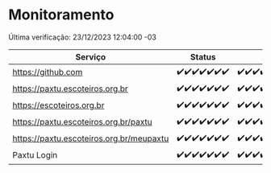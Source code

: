 # Monitoramento

Última verificação: 23/12/2023 12:04:00 -03

|Serviço|Status|Últimas 24h|
|---|---|---|
|https://github.com|<span title="2023-12-16: OK=24">✔️</span><span title="2023-12-17: OK=24">✔️</span><span title="2023-12-18: OK=24">✔️</span><span title="2023-12-19: OK=24">✔️</span><span title="2023-12-20: OK=24">✔️</span><span title="2023-12-21: OK=24">✔️</span><span title="2023-12-22: OK=15">✔️</span>|<span title="22/12/2023 12:06:00 -03 : 200">✔️</span><span title="22/12/2023 13:07:00 -03 : 200">✔️</span><span title="22/12/2023 14:04:00 -03 : 200">✔️</span><span title="22/12/2023 15:07:00 -03 : 200">✔️</span><span title="22/12/2023 16:02:00 -03 : 200">✔️</span><span title="22/12/2023 17:06:00 -03 : 200">✔️</span><span title="22/12/2023 18:03:00 -03 : 200">✔️</span><span title="22/12/2023 19:05:00 -03 : 200">✔️</span><span title="22/12/2023 20:05:00 -03 : 200">✔️</span><span title="22/12/2023 21:29:00 -03 : 200">✔️</span><span title="22/12/2023 22:40:00 -03 : 200">✔️</span><span title="22/12/2023 23:15:00 -03 : 200">✔️</span><span title="23/12/2023 00:06:00 -03 : 200">✔️</span><span title="23/12/2023 01:07:00 -03 : 200">✔️</span><span title="23/12/2023 02:05:00 -03 : 200">✔️</span><span title="23/12/2023 03:07:00 -03 : 200">✔️</span><span title="23/12/2023 04:04:00 -03 : 200">✔️</span><span title="23/12/2023 05:07:00 -03 : 200">✔️</span><span title="23/12/2023 06:04:00 -03 : 200">✔️</span><span title="23/12/2023 07:05:00 -03 : 200">✔️</span><span title="23/12/2023 08:03:00 -03 : 200">✔️</span><span title="23/12/2023 09:09:00 -03 : 200">✔️</span><span title="23/12/2023 10:05:00 -03 : 200">✔️</span><span title="23/12/2023 11:03:00 -03 : 200">✔️</span><span title="23/12/2023 12:04:00 -03 : 200">✔️</span>|
|https://paxtu.escoteiros.org.br|<span title="2023-12-16: OK=24">✔️</span><span title="2023-12-17: OK=24">✔️</span><span title="2023-12-18: OK=24">✔️</span><span title="2023-12-19: OK=24">✔️</span><span title="2023-12-20: OK=24">✔️</span><span title="2023-12-21: OK=24">✔️</span><span title="2023-12-22: OK=15">✔️</span>|<span title="22/12/2023 12:06:00 -03 : 200">✔️</span><span title="22/12/2023 13:07:00 -03 : 200">✔️</span><span title="22/12/2023 14:04:00 -03 : 200">✔️</span><span title="22/12/2023 15:07:00 -03 : 200">✔️</span><span title="22/12/2023 16:02:00 -03 : 200">✔️</span><span title="22/12/2023 17:06:00 -03 : 200">✔️</span><span title="22/12/2023 18:03:00 -03 : 200">✔️</span><span title="22/12/2023 19:05:00 -03 : 200">✔️</span><span title="22/12/2023 20:05:00 -03 : 200">✔️</span><span title="22/12/2023 21:29:00 -03 : 200">✔️</span><span title="22/12/2023 22:40:00 -03 : 200">✔️</span><span title="22/12/2023 23:15:00 -03 : 200">✔️</span><span title="23/12/2023 00:06:00 -03 : 200">✔️</span><span title="23/12/2023 01:07:00 -03 : 200">✔️</span><span title="23/12/2023 02:05:00 -03 : 200">✔️</span><span title="23/12/2023 03:07:00 -03 : 200">✔️</span><span title="23/12/2023 04:04:00 -03 : 200">✔️</span><span title="23/12/2023 05:07:00 -03 : 200">✔️</span><span title="23/12/2023 06:04:00 -03 : 200">✔️</span><span title="23/12/2023 07:05:00 -03 : 200">✔️</span><span title="23/12/2023 08:03:00 -03 : 200">✔️</span><span title="23/12/2023 09:09:00 -03 : 200">✔️</span><span title="23/12/2023 10:05:00 -03 : 200">✔️</span><span title="23/12/2023 11:03:00 -03 : 200">✔️</span><span title="23/12/2023 12:04:00 -03 : 200">✔️</span>|
|https://escoteiros.org.br|<span title="2023-12-16: OK=24">✔️</span><span title="2023-12-17: OK=24">✔️</span><span title="2023-12-18: OK=24">✔️</span><span title="2023-12-19: OK=24">✔️</span><span title="2023-12-20: OK=24">✔️</span><span title="2023-12-21: OK=24">✔️</span><span title="2023-12-22: OK=15">✔️</span>|<span title="22/12/2023 12:06:00 -03 : 200">✔️</span><span title="22/12/2023 13:07:00 -03 : 200">✔️</span><span title="22/12/2023 14:04:00 -03 : 200">✔️</span><span title="22/12/2023 15:07:00 -03 : 200">✔️</span><span title="22/12/2023 16:02:00 -03 : 200">✔️</span><span title="22/12/2023 17:06:00 -03 : 200">✔️</span><span title="22/12/2023 18:03:00 -03 : 200">✔️</span><span title="22/12/2023 19:05:00 -03 : 200">✔️</span><span title="22/12/2023 20:05:00 -03 : 200">✔️</span><span title="22/12/2023 21:29:00 -03 : 200">✔️</span><span title="22/12/2023 22:40:00 -03 : 200">✔️</span><span title="22/12/2023 23:15:00 -03 : 200">✔️</span><span title="23/12/2023 00:06:00 -03 : 200">✔️</span><span title="23/12/2023 01:07:00 -03 : 200">✔️</span><span title="23/12/2023 02:05:00 -03 : 200">✔️</span><span title="23/12/2023 03:07:00 -03 : 200">✔️</span><span title="23/12/2023 04:04:00 -03 : 200">✔️</span><span title="23/12/2023 05:07:00 -03 : 200">✔️</span><span title="23/12/2023 06:04:00 -03 : 200">✔️</span><span title="23/12/2023 07:05:00 -03 : 200">✔️</span><span title="23/12/2023 08:03:00 -03 : 200">✔️</span><span title="23/12/2023 09:09:00 -03 : 200">✔️</span><span title="23/12/2023 10:05:00 -03 : 200">✔️</span><span title="23/12/2023 11:03:00 -03 : 200">✔️</span><span title="23/12/2023 12:04:00 -03 : 200">✔️</span>|
|https://paxtu.escoteiros.org.br/paxtu|<span title="2023-12-16: OK=24">✔️</span><span title="2023-12-17: OK=24">✔️</span><span title="2023-12-18: OK=24">✔️</span><span title="2023-12-19: OK=24">✔️</span><span title="2023-12-20: OK=24">✔️</span><span title="2023-12-21: OK=24">✔️</span><span title="2023-12-22: OK=15">✔️</span>|<span title="22/12/2023 12:06:00 -03 : 200">✔️</span><span title="22/12/2023 13:07:00 -03 : 200">✔️</span><span title="22/12/2023 14:04:00 -03 : 200">✔️</span><span title="22/12/2023 15:07:00 -03 : 200">✔️</span><span title="22/12/2023 16:02:00 -03 : 200">✔️</span><span title="22/12/2023 17:06:00 -03 : 200">✔️</span><span title="22/12/2023 18:03:00 -03 : 200">✔️</span><span title="22/12/2023 19:05:00 -03 : 200">✔️</span><span title="22/12/2023 20:05:00 -03 : 200">✔️</span><span title="22/12/2023 21:29:00 -03 : 200">✔️</span><span title="22/12/2023 22:40:00 -03 : 200">✔️</span><span title="22/12/2023 23:15:00 -03 : 200">✔️</span><span title="23/12/2023 00:06:00 -03 : 200">✔️</span><span title="23/12/2023 01:07:00 -03 : 200">✔️</span><span title="23/12/2023 02:05:00 -03 : 200">✔️</span><span title="23/12/2023 03:07:00 -03 : 200">✔️</span><span title="23/12/2023 04:04:00 -03 : 200">✔️</span><span title="23/12/2023 05:07:00 -03 : 200">✔️</span><span title="23/12/2023 06:04:00 -03 : 200">✔️</span><span title="23/12/2023 07:05:00 -03 : 200">✔️</span><span title="23/12/2023 08:03:00 -03 : 200">✔️</span><span title="23/12/2023 09:09:00 -03 : 200">✔️</span><span title="23/12/2023 10:05:00 -03 : 200">✔️</span><span title="23/12/2023 11:03:00 -03 : 200">✔️</span><span title="23/12/2023 12:04:00 -03 : 200">✔️</span>|
|https://paxtu.escoteiros.org.br/meupaxtu|<span title="2023-12-16: OK=24">✔️</span><span title="2023-12-17: OK=24">✔️</span><span title="2023-12-18: OK=24">✔️</span><span title="2023-12-19: OK=24">✔️</span><span title="2023-12-20: OK=24">✔️</span><span title="2023-12-21: OK=24">✔️</span><span title="2023-12-22: OK=15">✔️</span>|<span title="22/12/2023 12:06:00 -03 : 200">✔️</span><span title="22/12/2023 13:07:00 -03 : 200">✔️</span><span title="22/12/2023 14:04:00 -03 : 200">✔️</span><span title="22/12/2023 15:07:00 -03 : 200">✔️</span><span title="22/12/2023 16:02:00 -03 : 200">✔️</span><span title="22/12/2023 17:06:00 -03 : 200">✔️</span><span title="22/12/2023 18:03:00 -03 : 200">✔️</span><span title="22/12/2023 19:05:00 -03 : 200">✔️</span><span title="22/12/2023 20:05:00 -03 : 200">✔️</span><span title="22/12/2023 21:29:00 -03 : 200">✔️</span><span title="22/12/2023 22:40:00 -03 : 200">✔️</span><span title="22/12/2023 23:15:00 -03 : 200">✔️</span><span title="23/12/2023 00:06:00 -03 : 200">✔️</span><span title="23/12/2023 01:07:00 -03 : 200">✔️</span><span title="23/12/2023 02:05:00 -03 : 200">✔️</span><span title="23/12/2023 03:07:00 -03 : 200">✔️</span><span title="23/12/2023 04:04:00 -03 : 200">✔️</span><span title="23/12/2023 05:07:00 -03 : 200">✔️</span><span title="23/12/2023 06:04:00 -03 : 200">✔️</span><span title="23/12/2023 07:05:00 -03 : 200">✔️</span><span title="23/12/2023 08:03:00 -03 : 200">✔️</span><span title="23/12/2023 09:09:00 -03 : 200">✔️</span><span title="23/12/2023 10:05:00 -03 : 200">✔️</span><span title="23/12/2023 11:03:00 -03 : 200">✔️</span><span title="23/12/2023 12:04:00 -03 : 200">✔️</span>|
|Paxtu Login|<span title="2023-12-16: OK=24">✔️</span><span title="2023-12-17: OK=24">✔️</span><span title="2023-12-18: OK=24">✔️</span><span title="2023-12-19: OK=24">✔️</span><span title="2023-12-20: OK=24">✔️</span><span title="2023-12-21: OK=24">✔️</span><span title="2023-12-22: OK=15">✔️</span>|<span title="22/12/2023 12:06:00 -03 : 200">✔️</span><span title="22/12/2023 13:07:00 -03 : 200">✔️</span><span title="22/12/2023 14:04:00 -03 : 200">✔️</span><span title="22/12/2023 15:07:00 -03 : 200">✔️</span><span title="22/12/2023 16:02:00 -03 : 200">✔️</span><span title="22/12/2023 17:06:00 -03 : 200">✔️</span><span title="22/12/2023 18:03:00 -03 : 200">✔️</span><span title="22/12/2023 19:05:00 -03 : 200">✔️</span><span title="22/12/2023 20:05:00 -03 : 200">✔️</span><span title="22/12/2023 21:29:00 -03 : 200">✔️</span><span title="22/12/2023 22:40:00 -03 : 200">✔️</span><span title="22/12/2023 23:15:00 -03 : 200">✔️</span><span title="23/12/2023 00:06:00 -03 : 200">✔️</span><span title="23/12/2023 01:07:00 -03 : 200">✔️</span><span title="23/12/2023 02:05:00 -03 : 200">✔️</span><span title="23/12/2023 03:07:00 -03 : 200">✔️</span><span title="23/12/2023 04:04:00 -03 : 200">✔️</span><span title="23/12/2023 05:07:00 -03 : 200">✔️</span><span title="23/12/2023 06:04:00 -03 : 200">✔️</span><span title="23/12/2023 07:05:00 -03 : 200">✔️</span><span title="23/12/2023 08:03:00 -03 : 200">✔️</span><span title="23/12/2023 09:09:00 -03 : 200">✔️</span><span title="23/12/2023 10:05:00 -03 : 200">✔️</span><span title="23/12/2023 11:03:00 -03 : 200">✔️</span><span title="23/12/2023 12:04:00 -03 : 200">✔️</span>|
